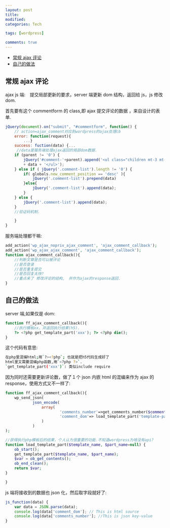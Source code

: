 ```yaml
---
layout: post
title:
modified:
categories: Tech

tags: [wordpress]

comments: true
---
```


<!-- TOC -->

- [常规 ajax 评论](#常规-ajax-评论)
- [自己的做法](#自己的做法)

<!-- /TOC -->

## 常规 ajax 评论

ajax js 端:　提交局部更新的要求，server 端更新 dom 结构，返回给 js，js 修改 dom.

首先要有这个 commentform 的 class,即 ajax 提交评论的数据 ，来自设计的表单.

```js
jQuery(document).on("submit", "#commentform", function() {
    // action=ajax_comment对应到wordpress的ajax处理cb
    error: function(request){
        ...}
    success: fuction(data) {...
     //data是服务端处理ajax返回的局部dom数据.
    if (parent != '0') {
        jQuery('#comment-'+parent).append('<ul class="children mt-3 mt-md-4">'
        + data + '</ul>');
    } else if ( jQuery('.comment-list').length != '0') {
        if( globals.new_comment_position == 'desc' ){
            jQuery('.comment-list').prepend(data)
        }else{
            jQuery('.comment-list').append(data);
        }
    } else {
        jQuery('.comment-list').append(data);
    }
    //验证码机制.

    }
}
```

服务端处理都干嘛:

```php
add_action('wp_ajax_nopriv_ajax_comment', 'ajax_comment_callback');
add_action('wp_ajax_ajax_comment', 'ajax_comment_callback');
function ajax_comment_callback(){
    //判断文章是否可以被评论
    //是否登录
    //是否重复提交
    //是否回复太快?
    //重点来了 修改评论的结构,　并作为ajax的response返回.
}

```

## 自己的做法

server 端,如果仅是 dom:

```php
function ff_ajax_comment_callback(){
    //执行模板xx，并返回执行结果(h5).
    ?> <?php get_template_part('xxx'); ?> <?php die();
}
```

这个代码有意思:

```sh
在php里混编html;用`?><?php`; 也就是把h5代码生成好了
html里又需要混编php函数,用`<?php ?>`.
`get_template_part('xxx')`: 类似include require
```

因为同时还需要更新评论数，做了１个 json 内嵌 html 的混编来作为 ajax 的 response，使用方式又不一样了:

```php
function ff_ajax_comment_callback(){
    wp_send_json(
            json_encode(
                array(
                        'comments_number'=>get_comments_number($comment->comment_post_ID),
                        'comment_dom'=> load_template_part('template-parts/comment-list')
                )
            )
);

//获得执行php模板后的结果，个人认为很重要的功能.不知道wordpress为啥没有api?
function load_template_part($template_name, $part_name=null) {
    ob_start();
    get_template_part($template_name, $part_name);
    $var = ob_get_contents();
    ob_end_clean();
    return $var;
}

}

```

js 端将接收到的数据也 json 化，然后取字段就好了:

```js
js_function(data) {
    var data = JSON.parse(data);
    console.log(data['comment_dom']; // This is html source
    console.log(data['comments_number']; //This is json key-value
}
```
